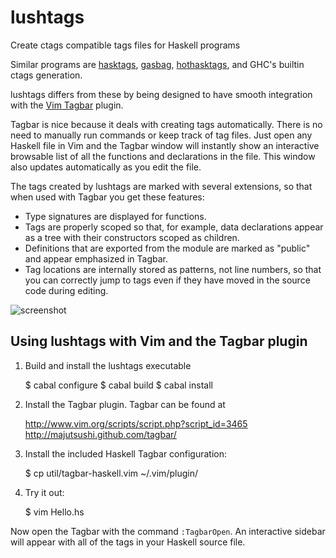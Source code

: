 lushtags
========

Create ctags compatible tags files for Haskell programs

Similar programs are [hasktags][1], [gasbag][2], [hothasktags][3], and GHC's
builtin ctags generation.

lushtags differs from these by being designed to have smooth integration with
the [Vim Tagbar][4] plugin.

Tagbar is nice because it deals with creating tags automatically. There is no
need to manually run commands or keep track of tag files. Just open any Haskell
file in Vim and the Tagbar window will instantly show an interactive browsable
list of all the functions and declarations in the file. This window also
updates automatically as you edit the file.

The tags created by lushtags are marked with several extensions, so that when
used with Tagbar you get these features:

- Type signatures are displayed for functions.
- Tags are properly scoped so that, for example, data declarations appear as a
  tree with their constructors scoped as children.
- Definitions that are exported from the module are marked as "public" and
  appear emphasized in Tagbar.
- Tag locations are internally stored as patterns, not line numbers, so that
  you can correctly jump to tags even if they have moved in the source code
  during editing.

![screenshot](https://github.com/bitc/lushtags/raw/master/doc/screenshot-tagbar-2011-09-19.png)

[1]: http://hackage.haskell.org/package/hasktags
[2]: http://kingfisher.nfshost.com/sw/gasbag/
[3]: http://hackage.haskell.org/package/hothasktags
[4]: http://majutsushi.github.com/tagbar/

Using lushtags with Vim and the Tagbar plugin
---------------------------------------------

1. Build and install the lushtags executable

    $ cabal configure
    $ cabal build
    $ cabal install

2. Install the Tagbar plugin. Tagbar can be found at

    <http://www.vim.org/scripts/script.php?script_id=3465>  
    <http://majutsushi.github.com/tagbar/>

3. Install the included Haskell Tagbar configuration:

    $ cp util/tagbar-haskell.vim ~/.vim/plugin/

4. Try it out:

    $ vim Hello.hs

Now open the Tagbar with the command `:TagbarOpen`. An interactive sidebar will
appear with all of the tags in your Haskell source file.
